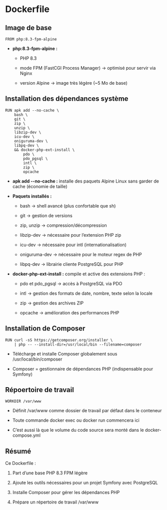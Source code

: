 # Dockerfile

## Image de base

```docker
FROM php:8.3-fpm-alpine
```

- **php:8.3-fpm-alpine :**

  - PHP 8.3

  - mode FPM (FastCGI Process Manager) → optimisé pour servir via Nginx

  - version Alpine → image très légère (~5 Mo de base)

## Installation des dépendances système

```docker
RUN apk add --no-cache \
    bash \
    git \
    zip \
    unzip \
    libzip-dev \
    icu-dev \
    oniguruma-dev \
    libpq-dev \
    && docker-php-ext-install \
        pdo \
        pdo_pgsql \
        intl \
        zip \
        opcache
```

- **apk add --no-cache :** installe des paquets Alpine Linux sans garder de cache (économie de taille)

- **Paquets installés :**

  - bash → shell avancé (plus confortable que sh)

  - git → gestion de versions

  - zip, unzip → compression/décompression

  - libzip-dev → nécessaire pour l’extension PHP zip

  - icu-dev → nécessaire pour intl (internationalisation)

  - oniguruma-dev → nécessaire pour le moteur regex de PHP

  - libpq-dev → librairie cliente PostgreSQL pour PHP

- **docker-php-ext-install :** compile et active des extensions PHP :

  - pdo et pdo_pgsql → accès à PostgreSQL via PDO

  - intl → gestion des formats de date, nombre, texte selon la locale

  - zip → gestion des archives ZIP

  - opcache → amélioration des performances PHP

## Installation de Composer

```docker
RUN curl -sS https://getcomposer.org/installer \
    | php -- --install-dir=/usr/local/bin --filename=composer
```

- Télécharge et installe Composer globalement sous /usr/local/bin/composer

- Composer = gestionnaire de dépendances PHP (indispensable pour Symfony)

## Répoertoire de travail

```docker
WORKDIR /var/www
```

- Définit /var/www comme dossier de travail par défaut dans le conteneur

- Toute commande docker exec ou docker run commencera ici

- C’est aussi là que le volume du code source sera monté dans le docker-compose.yml

## Résumé

Ce Dockerfile :

1. Part d’une base PHP 8.3 FPM légère

2. Ajoute les outils nécessaires pour un projet Symfony avec PostgreSQL

3. Installe Composer pour gérer les dépendances PHP

4. Prépare un répertoire de travail /var/www
